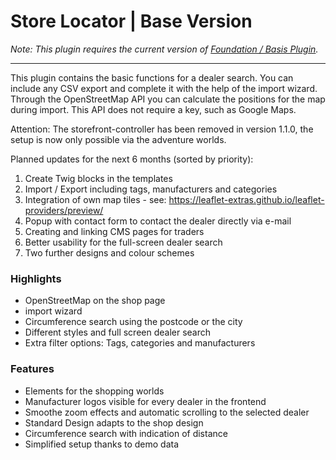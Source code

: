 # Store Locator | Base Version

_Note: This plugin requires the current version of [Foundation / Basis Plugin](../MoorlFoundation/index.md)._

---

This plugin contains the basic functions for a dealer search.
You can include any CSV export and complete it with the help
of the import wizard. Through the OpenStreetMap API you can
calculate the positions for the map during import. This API
does not require a key, such as Google Maps.

Attention: The storefront-controller has been removed in version 1.1.0,
the setup is now only possible via the adventure worlds.

Planned updates for the next 6 months (sorted by priority):

1. Create Twig blocks in the templates
2. Import / Export including tags, manufacturers and categories
3. Integration of own map tiles - see: https://leaflet-extras.github.io/leaflet-providers/preview/
4. Popup with contact form to contact the dealer directly via e-mail
5. Creating and linking CMS pages for traders
6. Better usability for the full-screen dealer search
7. Two further designs and colour schemes

### Highlights

- OpenStreetMap on the shop page
- import wizard
- Circumference search using the postcode or the city
- Different styles and full screen dealer search
- Extra filter options: Tags, categories and manufacturers

### Features

- Elements for the shopping worlds
- Manufacturer logos visible for every dealer in the frontend
- Smoothe zoom effects and automatic scrolling to the selected dealer
- Standard Design adapts to the shop design
- Circumference search with indication of distance
- Simplified setup thanks to demo data